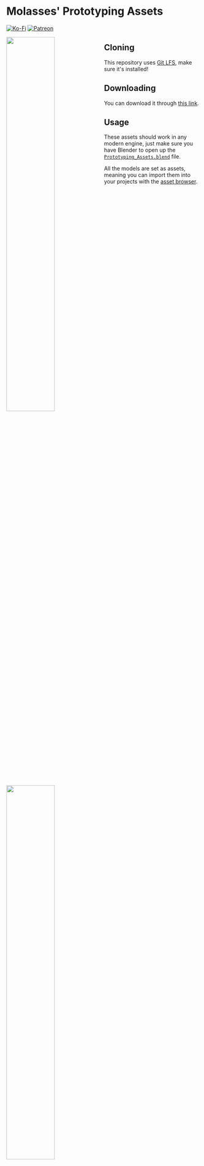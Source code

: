 # Molasses' Prototyping Assets

[![Ko-Fi](https://img.shields.io/badge/donate-kofi-blue?style=for-the-badge&logo=ko-fi&color=e57578&logoColor=FFFFFF&labelColor=262a35)](https://ko-fi.com/molasses)
[![Patreon](https://img.shields.io/badge/donate-patreon-blue?style=for-the-badge&logo=patreon&color=e57578&logoColor=FFFFFF&labelColor=262a35)](https://www.patreon.com/molasseslover)


<html>

<img src=img/preview-front.png width=50% align="left">
<img src=img/preview-back.png width=50% align="left">

</html>

## Cloning

This repository uses [Git LFS](https://git-lfs.com/), make sure it's installed!

## Downloading

You can download it through [this link](https://github.com/MolassesLover/PrototypingAssets/raw/master/Prototyping_Assets.blend).

## Usage

These assets should work in any modern engine, just make sure you have
Blender to open up the [`Prototyping_Assets.blend`](Prototyping_Assets.blend) file.

All the models are set as assets, meaning you can import them into your projects
with the [asset browser](https://docs.blender.org/manual/en/latest/editors/asset_browser.html).
